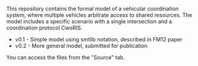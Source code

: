This repository contains the formal model of a vehicular coordination system, where multiple vehicles arbitrate access to shared resources. The model includes a specific scenario with a single intersection and a coordination protocol CwoRIS.

  * v0.1 - Simple model using smtlib notation, described in FM12 paper
  * v0.2 - More general model, submitted for publication

You can access the files from the "Source" tab.